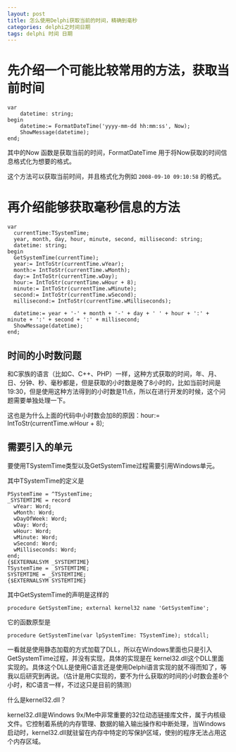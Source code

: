 ```yaml
---
layout: post
title: 怎么使用Delphi获取当前的时间，精确到毫秒
categories: delphi之时间日期
tags: delphi 时间 日期
---
```



先介绍一个可能比较常用的方法，获取当前时间
===

    var
        datetime: string;
    begin
        datetime:= FormatDateTime('yyyy-mm-dd hh:mm:ss', Now);
        ShowMessage(datetime);
    end;

其中的Now 函数是获取当前的时间，FormatDateTime 用于将Now获取的时间信息格式化为想要的格式。

这个方法可以获取当前时间，并且格式化为例如 `2008-09-10 09:10:58` 的格式。


再介绍能够获取毫秒信息的方法
===

    var
      currentTime:TSystemTime;
      year, month, day, hour, minute, second, millisecond: string;
      datetime: string;
    begin
      GetSystemTime(currentTime);
      year:= IntToStr(currentTime.wYear);
      month:= IntToStr(currentTime.wMonth);
      day:= IntToStr(currentTime.wDay);
      hour:= IntToStr(currentTime.wHour + 8);
      minute:= IntToStr(currentTime.wMinute);
      second:= IntToStr(currentTime.wSecond);
      millisecond:= IntToStr(currentTime.wMilliseconds);
    
      datetime:= year + '-' + month + '-' + day + ' ' + hour + ':' + minute + ':' + second + ':' + millisecond;
      ShowMessage(datetime);
    end;

时间的小时数问题
---

和C家族的语言（比如C、C++、PHP）一样，这种方式获取的时间，年、月、日、分钟、秒、毫秒都是，但是获取的小时数是晚了8小时的，比如当前时间是19:30，但是使用这种方法得到的小时数是11点，所以在进行开发的时候，这个问题需要单独处理一下。

这也是为什么上面的代码中小时数会加8的原因：hour:= IntToStr(currentTime.wHour + 8);

需要引入的单元
---

要使用TSystemTime类型以及GetSystemTime过程需要引用Windows单元。

其中TSystemTime的定义是

    PSystemTime = ^TSystemTime;
    _SYSTEMTIME = record
      wYear: Word;
      wMonth: Word;
      wDayOfWeek: Word;
      wDay: Word;
      wHour: Word;
      wMinute: Word;
      wSecond: Word;
      wMilliseconds: Word;
    end;
    {$EXTERNALSYM _SYSTEMTIME}
    TSystemTime = _SYSTEMTIME;
    SYSTEMTIME = _SYSTEMTIME;
    {$EXTERNALSYM SYSTEMTIME}

其中GetSystemTime的声明是这样的

    procedure GetSystemTime; external kernel32 name 'GetSystemTime';

它的函数原型是

    procedure GetSystemTime(var lpSystemTime: TSystemTime); stdcall;

一看就是使用静态加载的方式加载了DLL，所以在Windows里面也只是引入GetSystemTime过程，并没有实现，具体的实现是在 kernel32.dll这个DLL里面实现的。具体这个DLL是使用C语言还是使用Delphi语言实现的就不得而知了，等我以后研究到再说。（估计是用C实现的，要不为什么获取的时间的小时数会差8个小时，和C语言一样，不过这只是目前的猜测）

什么是kernel32.dll？

kernel32.dll是Windows 9x/Me中非常重要的32位动态链接库文件，属于内核级文件。它控制着系统的内存管理、数据的输入输出操作和中断处理，当Windows启动时，kernel32.dll就驻留在内存中特定的写保护区域，使别的程序无法占用这个内存区域。